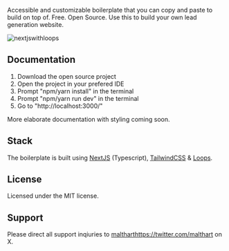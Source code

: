 Accessible and customizable boilerplate that you can copy and paste to build on top of. Free. Open Source. Use this to build your own lead generation website.

![nextjswithloops](https://github.com/malthart/nextjswithloops/assets/60468364/42f50cd1-7ee5-446e-9372-52845f9075c9)

## Documentation

1. Download the open source project
2. Open the project in your prefered IDE
3. Prompt "npm/yarn install" in the terminal
4. Prompt "npm/yarn run dev" in the terminal
5. Go to "http://localhost:3000/"

More elaborate documentation with styling coming soon.

## Stack

The boilerplate is built using [NextJS](https://nextjs.org/) (Typescript), [TailwindCSS](https://tailwindcss.com/) & [Loops](https://loops.so/).

## License

Licensed under the MIT license.

## Support

Please direct all support inqiuries to [malthart](https://twitter.com/malthart)https://twitter.com/malthart on X.
